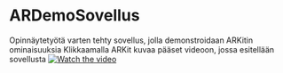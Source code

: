 # ARDemoSovellus

Opinnäytetyötä varten tehty sovellus, jolla demonstroidaan ARKitin ominaisuuksia
Klikkaamalla ARKit kuvaa pääset videoon, jossa esitellään sovellusta
[![Watch the video](https://cdn-images-1.medium.com/max/480/1*hJdmqVuL79jo8ly7_TvI0Q.png)](https://youtu.be/VxEVjkp7WDk)
